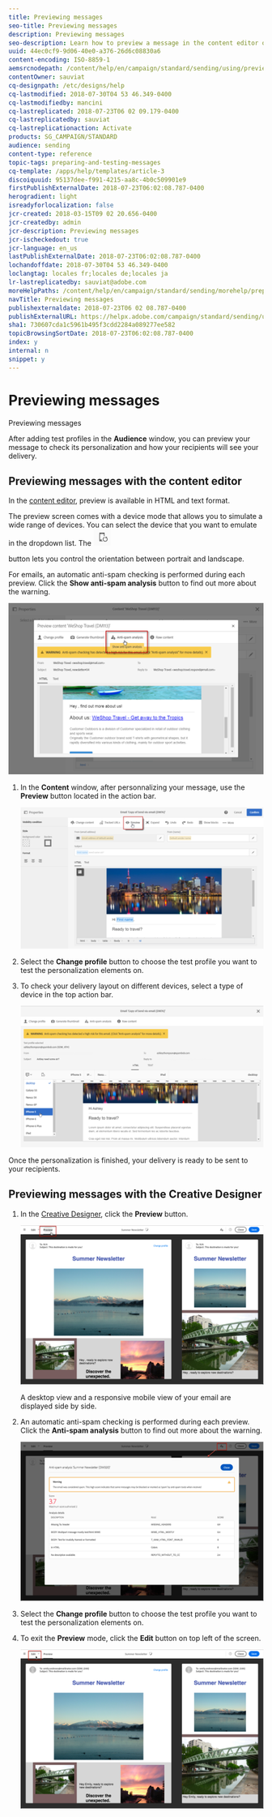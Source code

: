 ```yaml
---
title: Previewing messages
seo-title: Previewing messages
description: Previewing messages
seo-description: Learn how to preview a message in the content editor or in the Creative Designer.
uuid: 44ec0cf9-9d06-40e0-a376-26d6c08830a6
content-encoding: ISO-8859-1
aemsrcnodepath: /content/help/en/campaign/standard/sending/using/previewing-messages
contentOwner: sauviat
cq-designpath: /etc/designs/help
cq-lastmodified: 2018-07-30T04 53 46.349-0400
cq-lastmodifiedby: mancini
cq-lastreplicated: 2018-07-23T06 02 09.179-0400
cq-lastreplicatedby: sauviat
cq-lastreplicationaction: Activate
products: SG_CAMPAIGN/STANDARD
audience: sending
content-type: reference
topic-tags: preparing-and-testing-messages
cq-template: /apps/help/templates/article-3
discoiquuid: 95137dee-f991-4215-aa8c-4b0c509901e9
firstPublishExternalDate: 2018-07-23T06:02:08.787-0400
herogradient: light
isreadyforlocalization: false
jcr-created: 2018-03-15T09 02 20.656-0400
jcr-createdby: admin
jcr-description: Previewing messages
jcr-ischeckedout: true
jcr-language: en_us
lastPublishExternalDate: 2018-07-23T06:02:08.787-0400
lochandoffdate: 2018-07-30T04 53 46.349-0400
loclangtag: locales fr;locales de;locales ja
lr-lastreplicatedby: sauviat@adobe.com
moreHelpPaths: /content/help/en/campaign/standard/sending/morehelp/preparing-and-testing-messages;/content/help/en/campaign/standard/sending/morehelp/preparing-and-testing-messages
navTitle: Previewing messages
publishexternaldate: 2018-07-23T06 02 08.787-0400
publishExternalURL: https://helpx.adobe.com/campaign/standard/sending/using/previewing-messages.html
sha1: 730607cda1c5961b495f3cdd2284a089277ee582
topicBrowsingSortDate: 2018-07-23T06:02:08.787-0400
index: y
internal: n
snippet: y
---
```


# Previewing messages

Previewing messages

After adding test profiles in the **Audience** window, you can preview your message to check its personalization and how your recipients will see your delivery.

## Previewing messages with the content editor

In the [content editor](../../designing/using/about-email-content-design.md#using-the-email-content-editor), preview is available in HTML and text format.

The preview screen comes with a device mode that allows you to simulate a wide range of devices. You can select the device that you want to emulate in the dropdown list. The  ![](assets/toggleOrientation24px.png)

button lets you control the orientation between portrait and landscape.

For emails, an automatic anti-spam checking is performed during each preview. Click the **Show anti-spam analysis** button to find out more about the warning.

![](assets/delivery_content_edition12.png)

1. In the **Content** window, after personnalizing your message, use the **Preview** button located in the action bar.

   ![](assets/review_1.png)

1. Select the **Change profile** button to choose the test profile you want to test the personalization elements on.
1. To check your delivery layout on different devices, select a type of device in the top action bar.

   ![](assets/review_2.png)

Once the personalization is finished, your delivery is ready to be sent to your recipients.

## Previewing messages with the Creative Designer

1. In the [Creative Designer](../../designing/using/about-email-content-design.md#using-the-creative-designer), click the **Preview** button.

   ![](assets/sending_preview.png)

   A desktop view and a responsive mobile view of your email are displayed side by side.

1. An automatic anti-spam checking is performed during each preview. Click the **Anti-spam analysis** button to find out more about the warning.

   ![](assets/sending_anti-spam_analysis.png)

1. Select the **Change profile** button to choose the test profile you want to test the personalization elements on.
1. To exit the **Preview** mode, click the **Edit** button on top left of the screen.

   ![](assets/sending_preview_edit.png)

